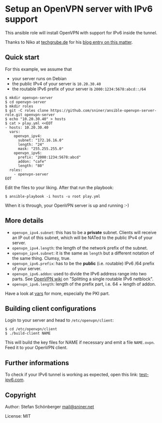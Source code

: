 # Setup an OpenVPN server with IPv6 support

This ansible role will install OpenVPN with support for IPv6 inside the tunnel.

Thanks to Niko at [techgrube.de](https://www.techgrube.de/ueber-mich) for his [blog entry on this matter][2].


## Quick start

For this example, we assume that

* your server runs on Debian
* the public IPv4 of your server is `10.20.30.40`
* the routable IPv6 prefix of your server is `2000:1234:5678:abcd::/64`


```
$ mkdir openvpn-server
$ cd openvpn-server
$ mkdir roles
$ git -C roles clone https://github.com/sniner/ansible-openvpn-server-role.git openvpn-server
$ echo "10.20.30.40" > hosts
$ cat > play.yml <<EOT
- hosts: 10.20.30.40
  vars:
    openvpn_ipv4:
      subnet: "172.16.16.0"
      length: "24"
      mask: "255.255.255.0"
    openvpn_ipv6:
      prefix: "2000:1234:5678:abcd"
      addon: "cafe"
      length: "80"
  roles:
    - openvpn-server
EOT
```

Edit the files to your liking. After that run the playbook:

```
$ ansible-playbook -i hosts -u root play.yml
```

When it is through, your OpenVPN server is up and running :-)


## More details

* `openvpn_ipv4.subnet`: this has to be a **private** subnet. Clients will receive an IP out of this subnet, which will be NATed to the public IPv4 of your server.
* `openvpn_ipv4.length`: the length of the network prefix of the subnet.
* `openvpn_ipv4.subnet`: it is the same as `length` but a different notation of the same thing. Clumsy, true.
* `openvpn_ipv6.prefix`: has to be the **public** (i.e. routable) IPv6 /64 prefix of your server.
* `openvpn_ipv6.addon`: used to divide the IPv6 address range into two parts. See [OpenVPN wiki][1] on "Splitting a single routable IPv6 netblock".
* `openvpn_ipv6.length`: length of the prefix part, i.e. 64 + length of addon.

Have a look at [vars](./vars/main.yml) for more, especially the PKI part.


## Building client configurations

Login to your server and head to `/etc/openvpn/client`:

```
$ cd /etc/openvpn/client
$ ./build-client NAME
```

This will build the key files for NAME if necessary and emit a file `NAME.ovpn`. Feed it to your OpenVPN client.


## Further informations

To check if your IPv6 tunnel is working as expected, open this link: [test-ipv6.com][3].


## Copyright

Author: Stefan Schönberger <mail@sniner.net>

License: MIT

[1]: https://community.openvpn.net/openvpn/wiki/IPv6
[2]: https://www.techgrube.de/tutorials/openvpn-server-mit-ipv4-und-ipv6
[3]: http://test-ipv6.com/
